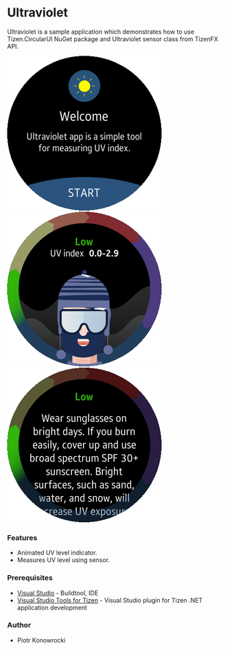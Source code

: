 # Ultraviolet
Ultraviolet is a sample application which demonstrates how to use Tizen.CircularUI NuGet package and Ultraviolet sensor class from TizenFX API.

![Welcome Page / Main Page](./Screenshots/ultraviolet_welcome_screen.png)
![Main page](./Screenshots/ultraviolet_main_screen.png)
![Level description page](./Screenshots/ultraviolet_description_screen.png)

### Features
* Animated UV level indicator.
* Measures UV level using sensor.

### Prerequisites
* [Visual Studio](https://www.visualstudio.com/) - Buildtool, IDE
* [Visual Studio Tools for Tizen](https://developer.tizen.org/development/visual-studio-tools-tizen/installing-visual-studio-tools-tizen) - Visual Studio plugin for Tizen .NET application development

### Author
* Piotr Konowrocki
